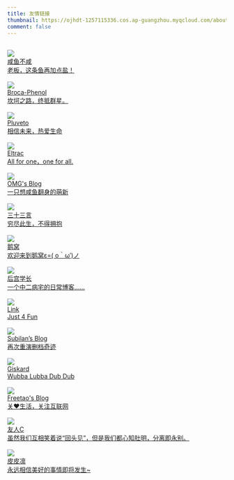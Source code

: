 ```yaml
---
title: 友情链接
thumbnail: https://ojhdt-1257115336.cos.ap-guangzhou.myqcloud.com/about/day.jpg
comment: false
---
```

<div class="mdui-container-fluid">
  <div class="mdui-row">
    <div class="mdui-col-xs-12 mdui-col-sm-6"><br>
      <a href="https://lcblog.cn/" target="_blank">
	    <div class="mdui-card mdui-hoverable mdui-ripple">
          <div class="mdui-card-header">
          <img class="mdui-card-header-avatar" src="https://lcblog.cn/icon/icon.jpg"/>
            <div class="mdui-card-header-title">咸鱼不咸</div>
            <div class="mdui-card-header-subtitle">老板，这条鱼再加点盐！</div>
          </div>
	    </div>
      </a>  
	</div> 
    <div class="mdui-col-xs-12 mdui-col-sm-6"><br>
      <a href="https://phenol-phthalein.info/" target="_blank">
	    <div class="mdui-card mdui-hoverable mdui-ripple">
          <div class="mdui-card-header">
          <img class="mdui-card-header-avatar" src="https://s2.ax1x.com/2019/01/25/kmzV3j.jpg"/>
            <div class="mdui-card-header-title">Broca-Phenol</div>
            <div class="mdui-card-header-subtitle">坎坷之路，终抵群星。</div>
          </div>
	    </div>
      </a>  
	</div> 
    <div class="mdui-col-xs-12 mdui-col-sm-6"><br>
      <a href="https://www.pluvet.com/" target="_blank">
	    <div class="mdui-card mdui-hoverable mdui-ripple">
          <div class="mdui-card-header">
          <img class="mdui-card-header-avatar" src="https://s2.ax1x.com/2019/05/10/ERYp3q.png"/>
            <div class="mdui-card-header-title">Pluveto</div>
            <div class="mdui-card-header-subtitle">相信未来，热爱生命</div>
          </div>
	    </div>
      </a>  
	</div> 
    <div class="mdui-col-xs-12 mdui-col-sm-6"><br>
      <a href="https://guhub.cn/" target="_blank">
	    <div class="mdui-card mdui-hoverable mdui-ripple">
          <div class="mdui-card-header">
          <img class="mdui-card-header-avatar" src="https://wx2.sbimg.cn/2019/05/12/1533135041-hFrkZGsmWS.jpg"/>
            <div class="mdui-card-header-title">Eltrac</div>
            <div class="mdui-card-header-subtitle">All for one，one for all.</div>
          </div>
	    </div>
      </a>  
	</div> 
    <div class="mdui-col-xs-12 mdui-col-sm-6"><br>
      <a href="https://ohmyga.cn/" target="_blank">
	    <div class="mdui-card mdui-hoverable mdui-ripple">
          <div class="mdui-card-header">
          <img class="mdui-card-header-avatar" src="https://ohmyga.cn/headimg.png"/>
            <div class="mdui-card-header-title">OMG's Blog</div>
            <div class="mdui-card-header-subtitle">一只想咸鱼翻身的萌新</div>
          </div>
	    </div>
      </a>  
	</div> 
    <div class="mdui-col-xs-12 mdui-col-sm-6"><br>
      <a href="https://o0o0o0.cn/" target="_blank">
	    <div class="mdui-card mdui-hoverable mdui-ripple">
          <div class="mdui-card-header">
          <img class="mdui-card-header-avatar" src="https://o0o0o0.cn/wp-content/uploads/2018/05/nlogo.jpg"/>
            <div class="mdui-card-header-title">三十三言</div>
            <div class="mdui-card-header-subtitle">穷尽此生，不得拥抱</div>
          </div>
	    </div>
      </a>  
	</div> 
    <div class="mdui-col-xs-12 mdui-col-sm-6"><br>
      <a href="https://blog.conoha.vip/" target="_blank">
	    <div class="mdui-card mdui-hoverable mdui-ripple">
          <div class="mdui-card-header">
          <img class="mdui-card-header-avatar" src="https://conoha.vip/img/header.jpg"/>
            <div class="mdui-card-header-title">鹅窝</div>
            <div class="mdui-card-header-subtitle">欢迎来到鹅窝ε=( o｀ω′)ノ</div>
          </div>
	    </div>
      </a>  
	</div> 
    <div class="mdui-col-xs-12 mdui-col-sm-6"><br>
      <a href="https://haremu.com/" target="_blank">
	    <div class="mdui-card mdui-hoverable mdui-ripple">
          <div class="mdui-card-header">
          <img class="mdui-card-header-avatar" src="https://s.gravatar.com/avatar/823503050003b8c417bf90f89c850a87?s=500"/>
            <div class="mdui-card-header-title">后宫学长</div>
            <div class="mdui-card-header-subtitle">一个中二病宅的日常博客……</div>
          </div>
	    </div>
      </a>  
	</div> 
    <div class="mdui-col-xs-12 mdui-col-sm-6"><br>
      <a href="https://atlinker.cn/" target="_blank">
	    <div class="mdui-card mdui-hoverable mdui-ripple">
          <div class="mdui-card-header">
          <img class="mdui-card-header-avatar" src="https://atlinker.cn/avatar/avatar.png"/>
            <div class="mdui-card-header-title">Link</div>
            <div class="mdui-card-header-subtitle">Just 4 Fun</div>
          </div>
	    </div>
      </a>  
	</div> 
    <div class="mdui-col-xs-12 mdui-col-sm-6"><br>
      <a href="https://subilan.win/" target="_blank">
	    <div class="mdui-card mdui-hoverable mdui-ripple">
          <div class="mdui-card-header">
          <img class="mdui-card-header-avatar" src="https://secure.gravatar.com/avatar/2abd4949ff513fe23baed96a2bb953cd?s=100"/>
            <div class="mdui-card-header-title">Subilan’s Blog</div>
            <div class="mdui-card-header-subtitle">再次重演删档奇迹</div>
          </div>
	    </div>
      </a>  
	</div> 
    <div class="mdui-col-xs-12 mdui-col-sm-6"><br>
      <a href="https://getschwifty.cn/" target="_blank">
	    <div class="mdui-card mdui-hoverable mdui-ripple">
          <div class="mdui-card-header">
          <img class="mdui-card-header-avatar" src="https://raw.githubusercontent.com/demerzelxd/Pic/master/favicon.png"/>
            <div class="mdui-card-header-title">Giskard</div>
            <div class="mdui-card-header-subtitle">Wubba Lubba Dub Dub</div>
          </div>
	    </div>
      </a>  
	</div> 
    <div class="mdui-col-xs-12 mdui-col-sm-6"><br>
      <a href="https://blogs.kainy.cn/" target="_blank">
	    <div class="mdui-card mdui-hoverable mdui-ripple">
          <div class="mdui-card-header">
          <img class="mdui-card-header-avatar" src="https://tva2.sinaimg.cn/crop.0.0.180.180.180/4d6e3e3bjw1e8qgp5bmzyj2050050aa8.jpg"/>
            <div class="mdui-card-header-title">Freetao's Blog</div>
            <div class="mdui-card-header-subtitle">关♥生活，关注互联网</div>
          </div>
	    </div>
      </a>  
	</div> 
    <div class="mdui-col-xs-12 mdui-col-sm-6"><br>
      <a href="https://www.ihewro.com/" target="_blank">
	    <div class="mdui-card mdui-hoverable mdui-ripple">
          <div class="mdui-card-header">
          <img class="mdui-card-header-avatar" src="https://www.ihewro.com/usr/uploads/2016/07/694268842.png"/>
            <div class="mdui-card-header-title">友人C</div>
            <div class="mdui-card-header-subtitle">虽然我们互相笑着说“回头见”，但是我们都心知肚明，分离即永别。</div>
          </div>
	    </div>
      </a>  
	</div> 
    <div class="mdui-col-xs-12 mdui-col-sm-6"><br>
      <a href="https://qwq.best/" target="_blank">
	    <div class="mdui-card mdui-hoverable mdui-ripple">
          <div class="mdui-card-header">
          <img class="mdui-card-header-avatar" src="https://cdn.v2ex.com/gravatar/da973863f44422885c0421507f5772f9?s=640"/>
            <div class="mdui-card-header-title">皮皮凛</div>
            <div class="mdui-card-header-subtitle">永远相信美好的事情即将发生~</div>
          </div>
	    </div>
      </a>  
	</div> 
  </div>
</div>